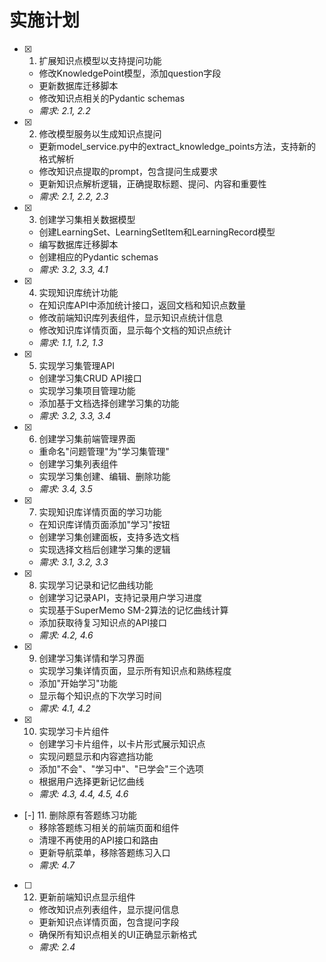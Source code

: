 # 实施计划

- [x] 1. 扩展知识点模型以支持提问功能
  - 修改KnowledgePoint模型，添加question字段
  - 更新数据库迁移脚本
  - 修改知识点相关的Pydantic schemas
  - _需求: 2.1, 2.2_

- [x] 2. 修改模型服务以生成知识点提问
  - 更新model_service.py中的extract_knowledge_points方法，支持新的格式解析
  - 修改知识点提取的prompt，包含提问生成要求
  - 更新知识点解析逻辑，正确提取标题、提问、内容和重要性
  - _需求: 2.1, 2.2, 2.3_

- [x] 3. 创建学习集相关数据模型
  - 创建LearningSet、LearningSetItem和LearningRecord模型
  - 编写数据库迁移脚本
  - 创建相应的Pydantic schemas
  - _需求: 3.2, 3.3, 4.1_

- [x] 4. 实现知识库统计功能
  - 在知识库API中添加统计接口，返回文档和知识点数量
  - 修改前端知识库列表组件，显示知识点统计信息
  - 修改知识库详情页面，显示每个文档的知识点统计
  - _需求: 1.1, 1.2, 1.3_

- [x] 5. 实现学习集管理API
  - 创建学习集CRUD API接口
  - 实现学习集项目管理功能
  - 添加基于文档选择创建学习集的功能
  - _需求: 3.2, 3.3, 3.4_

- [x] 6. 创建学习集前端管理界面
  - 重命名"问题管理"为"学习集管理"
  - 创建学习集列表组件
  - 实现学习集创建、编辑、删除功能
  - _需求: 3.4, 3.5_

- [x] 7. 实现知识库详情页面的学习功能
  - 在知识库详情页面添加"学习"按钮
  - 创建学习集创建面板，支持多选文档
  - 实现选择文档后创建学习集的逻辑
  - _需求: 3.1, 3.2, 3.3_

- [x] 8. 实现学习记录和记忆曲线功能
  - 创建学习记录API，支持记录用户学习进度
  - 实现基于SuperMemo SM-2算法的记忆曲线计算
  - 添加获取待复习知识点的API接口
  - _需求: 4.2, 4.6_

- [x] 9. 创建学习集详情和学习界面
  - 实现学习集详情页面，显示所有知识点和熟练程度
  - 添加"开始学习"功能
  - 显示每个知识点的下次学习时间
  - _需求: 4.1, 4.2_

- [x] 10. 实现学习卡片组件
  - 创建学习卡片组件，以卡片形式展示知识点
  - 实现问题显示和内容遮挡功能
  - 添加"不会"、"学习中"、"已学会"三个选项
  - 根据用户选择更新记忆曲线
  - _需求: 4.3, 4.4, 4.5, 4.6_

- [-] 11. 删除原有答题练习功能
  - 移除答题练习相关的前端页面和组件
  - 清理不再使用的API接口和路由
  - 更新导航菜单，移除答题练习入口
  - _需求: 4.7_

- [ ] 12. 更新前端知识点显示组件
  - 修改知识点列表组件，显示提问信息
  - 更新知识点详情页面，包含提问字段
  - 确保所有知识点相关的UI正确显示新格式
  - _需求: 2.4_